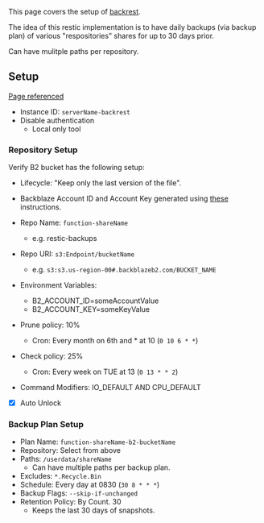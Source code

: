 This page covers the setup of [backrest](https://github.com/garethgeorge/backrest).

The idea of this restic implementation is to have daily backups (via backup plan) of various "respositories" shares for up to 30 days prior.

Can have mulitple paths per repository.

## Setup

[Page referenced](https://garethgeorge.github.io/backrest/introduction/getting-started)

- Instance ID: `serverName-backrest`
- Disable authentication
  - Local only tool

### Repository Setup

Verify B2 bucket has the following setup:

- Lifecycle: "Keep only the last version of the file".
- Backblaze Account ID and Account Key generated using [these](https://www.backblaze.com/docs/cloud-storage-s3-compatible-api) instructions.

- Repo Name: `function-shareName`
  - e.g. restic-backups
- Repo URI: `s3:Endpoint/bucketName`
  - e.g. `s3:s3.us-region-00#.backblazeb2.com/BUCKET_NAME`
- Environment Variables:
  - B2_ACCOUNT_ID=someAccountValue
  - B2_ACCOUNT_KEY=someKeyValue
- Prune policy: 10%
  - Cron: Every month on 6th and * at 10 (`0 10 6 * *`)
- Check policy: 25%
  - Cron: Every week on TUE at 13 (`0 13 * * 2`)
- Command Modifiers: IO_DEFAULT AND CPU_DEFAULT
- [X] Auto Unlock

### Backup Plan Setup

- Plan Name: `function-shareName-b2-bucketName`
- Repository: Select from above
- Paths: `/userdata/shareName`
  - Can have multiple paths per backup plan.
- Excludes: `*.Recycle.Bin`
- Schedule: Every day at 0830 (`30 8 * * *`)
- Backup Flags: `--skip-if-unchanged`
- Retention Policy: By Count. 30
  - Keeps the last 30 days of snapshots.

